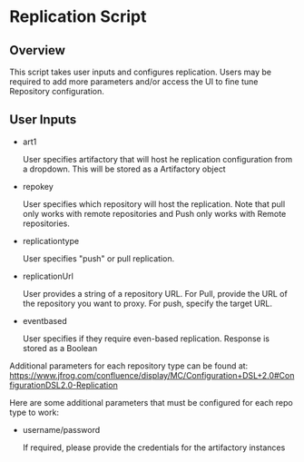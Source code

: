 Replication Script
==================

Overview
--------

This script takes user inputs and configures replication.  Users may be required to add more parameters and/or access the UI to fine tune Repository configuration.

User Inputs
-----------

- art1

  User specifies artifactory that will host he replication configuration from a dropdown.  This will be stored as a Artifactory object

- repokey

  User specifies which repository will host the replication. Note that pull only works with remote repositories and Push only works with Remote repositories.

- replicationtype

  User specifies "push" or pull replication.

- replicationUrl

  User provides a string of a repository URL.  For Pull, provide the URL of the repository you want to proxy.  For push, specify the target URL.

- eventbased

  User specifies if they require even-based replication.  Response is stored as a Boolean

Additional parameters for each repository type can be found at: https://www.jfrog.com/confluence/display/MC/Configuration+DSL+2.0#ConfigurationDSL2.0-Replication

Here are some additional parameters that must be configured for each repo type to work:

- username/password

  If required, please provide the credentials for the artifactory instances
